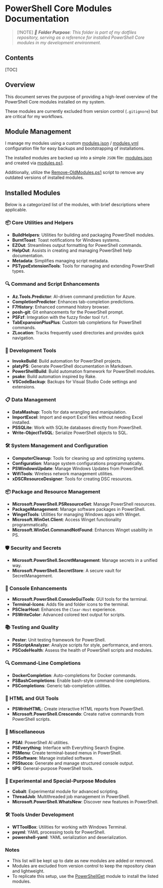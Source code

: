 # PowerShell Core Modules Documentation

>   [!NOTE]
>   *📂 **Folder Purpose**: This folder is part of my dotfiles repository, serving as a reference for installed PowerShell Core modules in my development environment.*

## Contents

[TOC]

## Overview

This document serves the purpose of providing a high-level overview of the PowerShell Core modules installed on my system.

These modules are currently excluded from version control (`.gitignore`) but are critical for my workflows. 

## Module Management

I manage my modules using a custom [modules.json](https://github.com/jimbrig/PowerShell/blob/main/Modules/modules.json) / [modules.yml](https://github.com/jimbrig/PowerShell/blob/main/Modules/modules.yml) configuration file for easy backups and bootstrapping of installations.

The installed modules are backed up into a simple `JSON` file: [modules.json](https://github.com/jimbrig/PowerShell/blob/main/Modules/modules.json) and created via [modules.ps1](https://github.com/jimbrig/PowerShell/blob/main/Modules/modules.ps1).

Additionally, utilize the [Remove-OldModules.ps1](https://github.com/jimbrig/PowerShell/blob/main/Modules/Remove-OldModules.ps1) script to remove any outdated versions of installed modules.

## Installed Modules

Below is a categorized list of the modules, with brief descriptions where applicable.

### 📦 Core Utilities and Helpers

- **BuildHelpers**: Utilities for building and packaging PowerShell modules.
- **BurntToast**: Toast notifications for Windows systems.
- **EZOut**: Streamlines output formatting for PowerShell commands.
- **HelpOut**: Assists in creating and managing PowerShell help documentation.
- **Metadata**: Simplifies managing script metadata.
- **PSTypeExtensionTools**: Tools for managing and extending PowerShell types.

### 🔍 Command and Script Enhancements
- **Az.Tools.Predictor**: AI-driven command prediction for Azure.
- **CompletionPredictor**: Enhances tab-completion predictions.
- **F7History**: Enhanced command history browser.
- **posh-git**: Git enhancements for the PowerShell prompt.
- **PSFzf**: Integration with the fuzzy finder tool `fzf`.
- **TabExpansionPlusPlus**: Custom tab completions for PowerShell commands.
- **ZLocation**: Tracks frequently used directories and provides quick navigation.

### 🔧 Development Tools
- **InvokeBuild**: Build automation for PowerShell projects.
- **platyPS**: Generate PowerShell documentation in Markdown.
- **PowerShellBuild**: Build automation framework for PowerShell modules.
- **psake**: Build automation inspired by Rake.
- **VSCodeBackup**: Backups for Visual Studio Code settings and extensions.

### 📋 Data Management
- **DataMashup**: Tools for data wrangling and manipulation.
- **ImportExcel**: Import and export Excel files without needing Excel installed.
- **PSSQLite**: Work with SQLite databases directly from PowerShell.
- **Write-ObjectToSQL**: Serialize PowerShell objects to SQL.

### 🛠 System Management and Configuration
- **ComputerCleanup**: Tools for cleaning up and optimizing systems.
- **Configuration**: Manage system configurations programmatically.
- **PSWindowsUpdate**: Manage Windows Updates from PowerShell.
- **WifiTools**: Wireless network management utilities.
- **xDSCResourceDesigner**: Tools for creating DSC resources.

### 📦 Package and Resource Management
- **Microsoft.PowerShell.PSResourceGet**: Manage PowerShell resources.
- **PackageManagement**: Manage software packages in PowerShell.
- **WingetTools**: Utilities for managing Windows apps with Winget.
- **Microsoft.WinGet.Client**: Access Winget functionality programmatically.
- **Microsoft.WinGet.CommandNotFound**: Enhances Winget usability in PS.

### 🛡 Security and Secrets
- **Microsoft.PowerShell.SecretManagement**: Manage secrets in a unified way.
- **Microsoft.PowerShell.SecretStore**: A secure vault for SecretManagement.

### 🎨 Console Enhancements
- **Microsoft.PowerShell.ConsoleGuiTools**: GUI tools for the terminal.
- **Terminal-Icons**: Adds file and folder icons to the terminal.
- **PSClearHost**: Enhances the `Clear-Host` experience.
- **PSWriteColor**: Advanced colored text output for scripts.

### 📚 Testing and Quality
- **Pester**: Unit testing framework for PowerShell.
- **PSScriptAnalyzer**: Analyze scripts for style, performance, and errors.
- **PSCodeHealth**: Assess the health of PowerShell scripts and modules.

### 🔍 Command-Line Completions
- **DockerCompletion**: Auto-completions for Docker commands.
- **PSBashCompletions**: Enable bash-style command-line completions.
- **PSCompletions**: Generic tab-completion utilities.

### 🎨 HTML and GUI Tools
- **PSWriteHTML**: Create interactive HTML reports from PowerShell.
- **Microsoft.PowerShell.Crescendo**: Create native commands from PowerShell scripts.

### 🧰 Miscellaneous
- **PSAI**: PowerShell AI utilities.
- **PSEverything**: Interface with Everything Search Engine.
- **PSMenu**: Create terminal-based menus in PowerShell.
- **PSSoftware**: Manage installed software.
- **PSStucco**: Generate and manage structured console output.
- **tiPS**: General-purpose PowerShell tools.

### 🧪 Experimental and Special-Purpose Modules
- **Cobalt**: Experimental module for advanced scripting.
- **ThreadJob**: Multithreaded job management in PowerShell.
- **Microsoft.PowerShell.WhatsNew**: Discover new features in PowerShell.

### 🛠 Tools Under Development
- **WTToolBox**: Utilities for working with Windows Terminal.
- **psyml**: YAML processing tools for PowerShell.
- **powershell-yaml**: YAML serialization and deserialization.

### Notes

- This list will be kept up to date as new modules are added or removed.
- Modules are excluded from version control to keep the repository clean and lightweight.
- To replicate this setup, use the [PowerShellGet](https://learn.microsoft.com/en-us/powershell/scripting/gallery/overview) module to install the listed modules.

